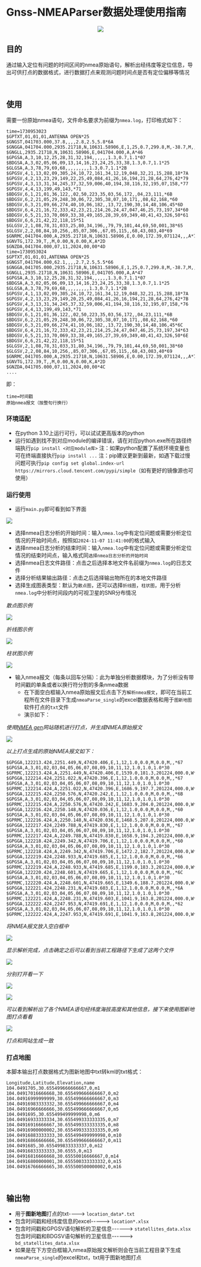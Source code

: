 # Gnss-NMEAParser数据处理使用指南


<div align="center">
    <img src="https://myblog-1308923350.cos.ap-guangzhou.myqcloud.com/img/330x330.png" >
</div>







## 目的

通过输入定位有问题的时间区间的nmea原始语句，解析出经纬度等定位信息，导出可供打点的数据格式，进行数据打点来观测问题时间点是否有定位偏移等情况

<br>

## 使用

需要一份原始nmea语句，文件命名要求为前缀为`nmea.log`，打印格式如下：

```
time=1730953023
$GPTXT,01,01,01,ANTENNA OPEN*25
$GNGST,041703.000,37.8,,,,2.8,2.5,5.8*6A
$GNGGA,041704.000,2935.21718,N,10631.58906,E,1,25,0.7,299.8,M,-38.7,M,,*68
$GNGLL,2935.21718,N,10631.58906,E,041704.000,A,A*46
$GPGSA,A,3,10,12,25,28,31,32,194,,,,,,1.3,0.7,1.1*07
$BDGSA,A,3,02,05,06,09,13,14,16,23,24,25,33,38,1.3,0.7,1.1*25
$GLGSA,A,3,78,79,69,68,,,,,,,,,1.3,0.7,1.1*2B
$GPGSV,4,1,13,02,09,305,24,10,72,161,34,12,19,048,32,21,15,288,18*7A
$GPGSV,4,2,13,23,29,149,22,25,49,084,41,26,16,194,21,28,64,276,42*79
$GPGSV,4,3,13,31,34,245,37,32,59,006,40,194,38,116,32,195,07,158,*77
$GPGSV,4,4,13,199,49,143,*71
$BDGSV,6,1,21,01,36,122,,02,50,223,35,03,56,172,,04,23,111,*6B
$BDGSV,6,2,21,05,29,248,30,06,72,305,38,07,10,171,,08,62,168,*60
$BDGSV,6,3,21,09,66,274,40,10,06,182,,13,72,190,30,14,48,106,45*6D
$BDGSV,6,4,21,16,72,333,42,23,21,214,26,24,47,047,46,25,73,197,34*60
$BDGSV,6,5,21,33,70,069,33,38,49,165,28,39,69,349,40,41,43,326,50*61
$BDGSV,6,6,21,42,22,118,15*51
$GLGSV,2,1,08,78,31,033,25,80,34,196,,79,79,101,44,69,50,001,38*65
$GLGSV,2,2,08,84,10,256,,85,07,306,,67,05,115,,68,43,083,40*69
$GNRMC,041704.000,A,2935.21718,N,10631.58906,E,0.00,172.39,071124,,,A*7E
$GNVTG,172.39,T,,M,0.00,N,0.00,K,A*2D
$GNZDA,041704.000,07,11,2024,00,00*4D
time=1730953024
$GPTXT,01,01,01,ANTENNA OPEN*25
$GNGST,041704.000,62.1,,,,2.7,2.5,5.5*66
$GNGGA,041705.000,2935.21718,N,10631.58906,E,1,25,0.7,299.8,M,-38.7,M,,*69
$GNGLL,2935.21718,N,10631.58906,E,041705.000,A,A*47
$GPGSA,A,3,10,12,25,28,31,32,194,,,,,,1.3,0.7,1.1*07
$BDGSA,A,3,02,05,06,09,13,14,16,23,24,25,33,38,1.3,0.7,1.1*25
$GLGSA,A,3,78,79,69,68,,,,,,,,,1.3,0.7,1.1*2B
$GPGSV,4,1,13,02,09,305,24,10,72,161,34,12,19,048,32,21,15,288,18*7A
$GPGSV,4,2,13,23,29,149,20,25,49,084,41,26,16,194,21,28,64,276,42*7B
$GPGSV,4,3,13,31,34,245,37,32,59,006,41,194,38,116,32,195,07,158,*76
$GPGSV,4,4,13,199,49,143,*71
$BDGSV,6,1,21,01,36,122,,02,50,223,35,03,56,172,,04,23,111,*6B
$BDGSV,6,2,21,05,29,248,30,06,72,305,38,07,10,171,,08,62,168,*60
$BDGSV,6,3,21,09,66,274,41,10,06,182,,13,72,190,30,14,48,106,45*6C
$BDGSV,6,4,21,16,72,333,42,23,21,214,25,24,47,047,46,25,73,197,34*63
$BDGSV,6,5,21,33,70,069,33,38,49,165,27,39,69,349,40,41,43,326,50*6E
$BDGSV,6,6,21,42,22,118,15*51
$GLGSV,2,1,08,78,31,033,31,80,34,196,,79,79,101,44,69,50,001,38*60
$GLGSV,2,2,08,84,10,256,,85,07,306,,67,05,115,,68,43,083,40*69
$GNRMC,041705.000,A,2935.21718,N,10631.58906,E,0.00,172.39,071124,,,A*7F
$GNVTG,172.39,T,,M,0.00,N,0.00,K,A*2D
$GNZDA,041705.000,07,11,2024,00,00*4C
....
```

即：

```shell
time=时间戳
原始nmea报文（按整句行换行）
```

### 环境适配

* 在python 3.10上运行可行，可以试试更高版本的python
* 运行如遇到找不到对应module的编译错误，请在对应python.exe所在路径终端执行`pip install <对应module库>`
  注：如果python配置了系统环境变量也可在终端直接执行`pip install ...`
  注：pip建议更新到最新，如遇下载过慢问题可执行`pip config set global.index-url https://mirrors.cloud.tencent.com/pypi/simple`（如有更好的镜像源也可使用）

### 运行使用

* 运行`main.py`即可看到如下界面

![](https://myblog-1308923350.cos.ap-guangzhou.myqcloud.com/img/20241220200950.png)

* 选择nmea日志分析的开始时间：输入`nmea.log`中有定位问题或需要分析定位情况的开始时间点，按照如`2024-11-07 11:41:00`的格式输入
* 选择nmea日志分析的结束时间：输入`nmea.log`中有定位问题或需要分析定位情况的结束时间点，输入格式同`选择nmea日志分析的开始时间`
* 选择nmea日志文件路径：点击之后选择本地文件名前缀为`nmea.log`的日志文件
* 选择分析结果输出路径：点击之后选择输出物所在的本地文件路径
* 选择生成图表类型：默认为`散点图`，还可以选择`折线图`，`柱状图`，用于分析`nmea.log`中分析时间段内的可视卫星的SNR分布情况

*散点图示例*

![](https://myblog-1308923350.cos.ap-guangzhou.myqcloud.com/img/微信图片_20241223131647.png)

*折线图示例*

![](https://myblog-1308923350.cos.ap-guangzhou.myqcloud.com/img/微信图片_20241223131642.png)

*柱状图示例*

![](https://myblog-1308923350.cos.ap-guangzhou.myqcloud.com/img/微信图片_20241223131630.png)

* 输入nmea报文（每条以回车分隔）：此为单独分析数据模块，为了分析没有带时间戳的单条或者以换行符分割的多条nmea数据
  * 在下面空白框输入nmea原始报文后点击下方`解析nmea报文`，即可在当前工程所在文件目录下生成`nmeaParse_single`的excel数据表格和用于`图新地图`软件打点的`txt`文件
  * 演示如下：

*使用[NMEA gen](https://nmeagen.org/)网站随机进行打点，并生成NMEA原始报文*

![](https://myblog-1308923350.cos.ap-guangzhou.myqcloud.com/img/20241220202851.png)

*以上打点生成的原始NMEA报文如下：*

```
$GPGGA,122213.424,2251.449,N,47420.406,E,1,12,1.0,0.0,M,0.0,M,,*67
$GPGSA,A,3,01,02,03,04,05,06,07,08,09,10,11,12,1.0,1.0,1.0*30
$GPRMC,122213.424,A,2251.449,N,47420.406,E,1539.0,181.3,201224,000.0,W*41
$GPGGA,122214.424,2251.022,N,47420.396,E,1,12,1.0,0.0,M,0.0,M,,*67
$GPGSA,A,3,01,02,03,04,05,06,07,08,09,10,11,12,1.0,1.0,1.0*30
$GPRMC,122214.424,A,2251.022,N,47420.396,E,1686.9,197.7,201224,000.0,W*4C
$GPGGA,122215.424,2250.576,N,47420.242,E,1,12,1.0,0.0,M,0.0,M,,*6B
$GPGSA,A,3,01,02,03,04,05,06,07,08,09,10,11,12,1.0,1.0,1.0*30
$GPRMC,122215.424,A,2250.576,N,47420.242,E,1683.9,204.0,201224,000.0,W*4B
$GPGGA,122216.424,2250.148,N,47420.036,E,1,12,1.0,0.0,M,0.0,M,,*60
$GPGSA,A,3,01,02,03,04,05,06,07,08,09,10,11,12,1.0,1.0,1.0*30
$GPRMC,122216.424,A,2250.148,N,47420.036,E,1468.5,207.8,201224,000.0,W*40
$GPGGA,122217.424,2249.788,N,47419.830,E,1,12,1.0,0.0,M,0.0,M,,*67
$GPGSA,A,3,01,02,03,04,05,06,07,08,09,10,11,12,1.0,1.0,1.0*30
$GPRMC,122217.424,A,2249.788,N,47419.830,E,1658.9,194.3,201224,000.0,W*48
$GPGGA,122218.424,2249.342,N,47419.706,E,1,12,1.0,0.0,M,0.0,M,,*60
$GPGSA,A,3,01,02,03,04,05,06,07,08,09,10,11,12,1.0,1.0,1.0*30
$GPRMC,122218.424,A,2249.342,N,47419.706,E,1472.2,182.7,201224,000.0,W*4D
$GPGGA,122219.424,2248.933,N,47419.685,E,1,12,1.0,0.0,M,0.0,M,,*66
$GPGSA,A,3,01,02,03,04,05,06,07,08,09,10,11,12,1.0,1.0,1.0*30
$GPRMC,122219.424,A,2248.933,N,47419.685,E,1199.0,183.3,201224,000.0,W*4C
$GPGGA,122220.424,2248.601,N,47419.665,E,1,12,1.0,0.0,M,0.0,M,,*6C
$GPGSA,A,3,01,02,03,04,05,06,07,08,09,10,11,12,1.0,1.0,1.0*30
$GPRMC,122220.424,A,2248.601,N,47419.665,E,1349.6,188.7,201224,000.0,W*40
$GPGGA,122221.424,2248.231,N,47419.603,E,1,12,1.0,0.0,M,0.0,M,,*6A
$GPGSA,A,3,01,02,03,04,05,06,07,08,09,10,11,12,1.0,1.0,1.0*30
$GPRMC,122221.424,A,2248.231,N,47419.603,E,1041.9,163.8,201224,000.0,W*48
$GPGGA,122222.424,2247.953,N,47419.691,E,1,12,1.0,0.0,M,0.0,M,,*62
$GPGSA,A,3,01,02,03,04,05,06,07,08,09,10,11,12,1.0,1.0,1.0*30
$GPRMC,122222.424,A,2247.953,N,47419.691,E,1041.9,163.8,201224,000.0,W*40
```

*将NMEA报文放入空白框中*

![](https://myblog-1308923350.cos.ap-guangzhou.myqcloud.com/img/20241220203201.png)

*显示解析完成，点击确定之后可以看到当前工程路径下生成了这两个文件*

![](https://myblog-1308923350.cos.ap-guangzhou.myqcloud.com/img/20241220203329.png)

*分别打开看一下*

![](https://myblog-1308923350.cos.ap-guangzhou.myqcloud.com/img/20241220205258.png)

![](https://myblog-1308923350.cos.ap-guangzhou.myqcloud.com/img/20241221004706.png)



*可以看到解析出了各个NMEA语句经纬度海拔高度和其他信息，接下来使用图新地图打点看看*

![](https://myblog-1308923350.cos.ap-guangzhou.myqcloud.com/img/20241220205439.png)

*打点和网站生成一致*

### 打点地图

本脚本输出打点数据格式为图新地图中txt转kml的txt格式：

```
Longitude,Latitude,Elevation,name
104.0491705,30.655499666666667,0,m1
104.04917016666668,30.655499666666667,0,m2
104.04916999999999,30.655499666666667,0,m3
104.04916983333332,30.655499666666667,0,m4
104.04916966666666,30.655499666666667,0,m5
104.0491695,30.655499499999998,0,m6
104.04916933333334,30.655499333333335,0,m7
104.04916916666667,30.655499333333335,0,m8
104.04916900000002,30.655499333333335,0,m9
104.04916883333333,30.655499499999998,0,m10
104.04916866666666,30.655499666666667,0,m11
104.0491685,30.655499833333337,0,m12
104.04916833333333,30.6555,0,m13
104.04916816666668,30.65550016666667,0,m14
104.04916800000001,30.655500333333332,0,m15
104.04916766666665,30.655500500000002,0,m16
```

<br>

## 输出物

* 用于**图新地图**打点的txt----> `location_data*.txt`
* 包含时间戳和经纬度信息的excel-----> `location*.xlsx`
* 包含时间戳和GPGSV语句解析的卫星信息------> `statellites_data.xlsx`
  包含时间戳和BDGSV语句解析的卫星信息------> `bd_statellites_data.xlsx`
* 如果是在下方空白框输入nmea原始报文解析则会在当前工程目录下生成`nmeaParse_single`的excel和txt，txt用于图新地图打点
